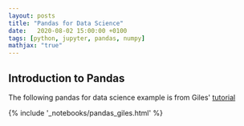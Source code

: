 ```yaml
---
layout: posts
title: "Pandas for Data Science"
date:   2020-08-02 15:00:00 +0100
tags: [python, jupyter, pandas, numpy]
mathjax: "true"
---
```

## Introduction to Pandas

The following pandas for data science example is from Giles' [tutorial](https://youtu.be/MYU9W34dZh0)


{% include '_notebooks/pandas_giles.html' %}